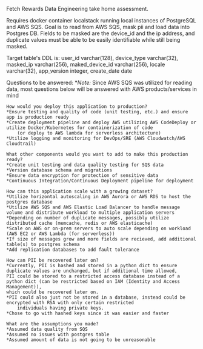 Fetch Rewards Data Engineering take home assessment.

Requires docker container localstack running local instances of PostgreSQL and AWS SQS.
Goal is to read from AWS SQS, mask pii and load data into Postgres DB.
Fields to be masked are the device_id and the ip address,
and duplicate values must be able to be easily identifiable while still being masked.

Target table's DDL is:
    user_id             varchar(128),
    device_type         varchar(32),
    masked_ip           varchar(256),
    maked_device_id     varchar(256),
    locale              varchar(32),
    app_version         integer,
    create_date         date

Questions to be answered:
    **Note:* Since AWS SQS was utilized for reading data, most questions below will be answered with AWS products/services in mind

    How would you deploy this application to production?
    *Ensure testing and quality of code (unit testing, etc.) and ensure app is production ready
    *Create deployment pipeline and deploy AWS utilizing AWS CodeDeploy or utilize Docker/Kubernetes for containerization of code 
        (or deploy to AWS lambda for serverless architecture)
    *Utilize logging and monitoring for DevOps/SRE (AWS Cloudwatch/AWS Cloudtrail)

    What other components would you want to add to make this production ready?
    *Create unit testing and data quality testing for SQS data
    *Version database schema and migrations
    *Ensure data encryption for protection of sensitive data
    *Continuous Integration/Continuous Deployment pipeline for deployment

    How can this application scale with a growing dataset?
    *Utilize horizontal autoscaling in AWS Aurora or AWS RDS to host the postgres database
    *Utilize AWS SQS and AWS Elastic Load Balancer to handle message volume and distribute workload to multiple application servers
    *Depending on number of duplicate messages, possibly utilize distributed cache (memcache, redis or AWS elasticache)
    *Scale on AWS or on-prem servers to auto scale depending on workload (AWS EC2 or AWS Lambda (for serverless))
    *If size of messages grow and more fields are recieved, add additional table(s) to postgres schema
    *Add replication databases to add fault tolerance

    How can PII be recovered later on?
    *Currently, PII is hashed and stored in a python dict to ensure duplicate values are unchanged, but if additional time allowed,
    PII could be stored to a restricted access database instead of a python dict (can be restricted based on IAM (Identity and Access Management)),
    which could be recovered later on.
    *PII could also just not be stored in a database, instead could be encrypted with RSA with only certain restricted
        individuals having private keys.
    *Chose to go with hashed keys since it was easier and faster

    What are the assumptions you made?
    *Assumed data quality from SQS
    *Assumed no issues with postgres table
    *Assumed amount of data is not going to be unreasonable

